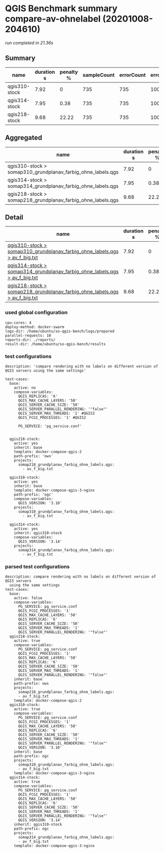 # QGIS Benchmark summary compare-av-ohnelabel (20201008-204610)

_run completed in 21.36s_

## Summary
| name          |   duration s |   penalty % |   sampleCount |   errorCount |   errorPct |
|---------------|--------------|-------------|---------------|--------------|------------|
| qgis310-stock |         7.92 |        0    |           735 |          735 |        100 |
| qgis314-stock |         7.95 |        0.38 |           735 |          735 |        100 |
| qgis218-stock |         9.68 |       22.22 |           735 |          735 |        100 |

## Aggregated
| name                                                        |   duration s |   penalty % |   sampleCount |   errorCount |   errorPct |
|-------------------------------------------------------------|--------------|-------------|---------------|--------------|------------|
| qgis310-stock > somap310_grundplanav_farbig_ohne_labels.qgs |         7.92 |        0    |           735 |          735 |        100 |
| qgis314-stock > somap314_grundplanav_farbig_ohne_labels.qgs |         7.95 |        0.38 |           735 |          735 |        100 |
| qgis218-stock > somap218_grundplanav_farbig_ohne_labels.qgs |         9.68 |       22.22 |           735 |          735 |        100 |

## Detail
| name                                                                                                                                                                                                                              |   duration s |   penalty % |   sampleCount |   errorCount |   errorPct |   meanResTime |   medianResTime |   minResTime |   maxResTime |   pct1ResTime |   pct2ResTime |   pct3ResTime |   throughput |   receivedKBytesPerSec |   sentKBytesPerSec |
|-----------------------------------------------------------------------------------------------------------------------------------------------------------------------------------------------------------------------------------|--------------|-------------|---------------|--------------|------------|---------------|-----------------|--------------|--------------|---------------|---------------|---------------|--------------|------------------------|--------------------|
| [qgis310-stock > somap310_grundplanav_farbig_ohne_labels.qgs > av_f_big.txt](../results/details/compare-av-ohnelabel/20201008-204610/qgis310-stock/somap310_grundplanav_farbig_ohne_labels.qgs/av_f_big.txt/dashboard/index.html) |         7.92 |        0    |           735 |          735 |        100 |       10.7714 |              10 |            5 |           77 |            15 |            17 |         21.64 |      640.802 |                155.19  |            292.153 |
| [qgis314-stock > somap314_grundplanav_farbig_ohne_labels.qgs > av_f_big.txt](../results/details/compare-av-ohnelabel/20201008-204610/qgis314-stock/somap314_grundplanav_farbig_ohne_labels.qgs/av_f_big.txt/dashboard/index.html) |         7.95 |        0.38 |           735 |          735 |        100 |       10.8231 |              11 |            5 |           74 |            14 |            17 |         25.28 |      634.167 |                213.651 |            289.128 |
| [qgis218-stock > somap218_grundplanav_farbig_ohne_labels.qgs > av_f_big.txt](../results/details/compare-av-ohnelabel/20201008-204610/qgis218-stock/somap218_grundplanav_farbig_ohne_labels.qgs/av_f_big.txt/dashboard/index.html) |         9.68 |       22.22 |           735 |          735 |        100 |       13.1741 |               2 |            1 |         1008 |             4 |             5 |        397.56 |      424.12  |                206.143 |            193.364 |

### used global configuration

```
cpu-cores: 4
deploy-method: docker-swarm
logs-dir: /home/ubuntu/so-qgis-bench/logs/prepared
parallel-requests: 10
reports-dir: ./reports/
result-dir: /home/ubuntu/so-qgis-bench/results

```
### test configurations

```
description: 'compare rendering with no labels on different version of QGIS servers using the same settings'

test-cases:
  base:
    active: no
    compose-variables:
      QGIS_REPLICAS: '6'
      QGIS_MAX_CACHE_LAYERS: '50'
      QGIS_SERVER_CACHE_SIZE: '50'
      QGIS_SERVER_PARALLEL_RENDERING: '"false"'
      QGIS_SERVER_MAX_THREADS: '1' #QGIS3
      QGIS_FCGI_PROCESSES: '1' #QGIS2

      PG_SERVICE: 'pg_service.conf'


  qgis218-stock:
    active: yes
    inherit: base
    template: docker-compose-qgis-2
    path-prefix: 'ows'
    projects:
      somap218_grundplanav_farbig_ohne_labels.qgs:
        - av_f_big.txt

  qgis310-stock:
    active: yes
    inherit: base
    template: docker-compose-qgis-3-nginx
    path-prefix: 'ogc'
    compose-variables:
      QGIS_VERSION: '3.10'
    projects:
      somap310_grundplanav_farbig_ohne_labels.qgs:
        - av_f_big.txt

  qgis314-stock:
    active: yes
    inherit: qgis310-stock
    compose-variables:
      QGIS_VERSION: '3.14'
    projects:
      somap314_grundplanav_farbig_ohne_labels.qgs:
        - av_f_big.txt

```
### parsed test configurations

```
description: compare rendering with no labels on different version of QGIS servers
  using the same settings
test-cases:
  base:
    active: false
    compose-variables:
      PG_SERVICE: pg_service.conf
      QGIS_FCGI_PROCESSES: '1'
      QGIS_MAX_CACHE_LAYERS: '50'
      QGIS_REPLICAS: '6'
      QGIS_SERVER_CACHE_SIZE: '50'
      QGIS_SERVER_MAX_THREADS: '1'
      QGIS_SERVER_PARALLEL_RENDERING: '"false"'
  qgis218-stock:
    active: true
    compose-variables:
      PG_SERVICE: pg_service.conf
      QGIS_FCGI_PROCESSES: '1'
      QGIS_MAX_CACHE_LAYERS: '50'
      QGIS_REPLICAS: '6'
      QGIS_SERVER_CACHE_SIZE: '50'
      QGIS_SERVER_MAX_THREADS: '1'
      QGIS_SERVER_PARALLEL_RENDERING: '"false"'
    inherit: base
    path-prefix: ows
    projects:
      somap218_grundplanav_farbig_ohne_labels.qgs:
      - av_f_big.txt
    template: docker-compose-qgis-2
  qgis310-stock:
    active: true
    compose-variables:
      PG_SERVICE: pg_service.conf
      QGIS_FCGI_PROCESSES: '1'
      QGIS_MAX_CACHE_LAYERS: '50'
      QGIS_REPLICAS: '6'
      QGIS_SERVER_CACHE_SIZE: '50'
      QGIS_SERVER_MAX_THREADS: '1'
      QGIS_SERVER_PARALLEL_RENDERING: '"false"'
      QGIS_VERSION: '3.10'
    inherit: base
    path-prefix: ogc
    projects:
      somap310_grundplanav_farbig_ohne_labels.qgs:
      - av_f_big.txt
    template: docker-compose-qgis-3-nginx
  qgis314-stock:
    active: true
    compose-variables:
      PG_SERVICE: pg_service.conf
      QGIS_FCGI_PROCESSES: '1'
      QGIS_MAX_CACHE_LAYERS: '50'
      QGIS_REPLICAS: '6'
      QGIS_SERVER_CACHE_SIZE: '50'
      QGIS_SERVER_MAX_THREADS: '1'
      QGIS_SERVER_PARALLEL_RENDERING: '"false"'
      QGIS_VERSION: '3.14'
    inherit: qgis310-stock
    path-prefix: ogc
    projects:
      somap314_grundplanav_farbig_ohne_labels.qgs:
      - av_f_big.txt
    template: docker-compose-qgis-3-nginx

```